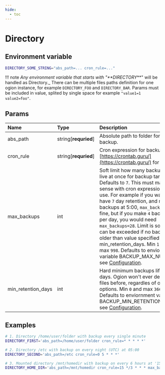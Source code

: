 ```yaml
---
hide:
  - toc
---
```


# Directory

## Environment variable

```bash
DIRECTORY_SOME_STRING="abs_path=... cron_rule=..."
```

!!! note
    _Any environment variable that starts with "\*\*DIRECTORY_\*\*" will be handled as Directory.\_ There can be multiple files paths definition for one ogion instance, for example `DIRECTORY_FOO` and `DIRECTORY_BAR`. Params must be included in value, splited by single space for example `"value1=1 value2=foo"`.

## Params

| Name               | Type                 | Description                                                                                                                                                                                                                                                                                                                                                                                                                                                                                                                                 | Default                   |
| :----------------- | :------------------- | :------------------------------------------------------------------------------------------------------------------------------------------------------------------------------------------------------------------------------------------------------------------------------------------------------------------------------------------------------------------------------------------------------------------------------------------------------------------------------------------------------------------------------------------ | :------------------------ |
| abs_path           | string[**requried**] | Absolute path to folder for backup.                                                                                                                                                                                                                                                                                                                                                                                                                                                                                                         | -                         |
| cron_rule          | string[**requried**] | Cron expression for backups, see [https://crontab.guru/](https://crontab.guru/) for help.                                                                                                                                                                                                                                                                                                                                                                                                                                                   | -                         |
| max_backups        | int                  | Soft limit how many backups can live at once for backup target. Defaults to `7`. This must makes sense with cron expression you use. For example if you want to have `7` day retention, and make backups at 5:00, `max_backups=7` is fine, but if you make `4` backups per day, you would need `max_backups=28`. Limit is soft and can be exceeded if no backup is older than value specified in min_retention_days. Min `1` and max `998`. Defaults to enviornment variable BACKUP_MAX_NUMBER, see [Configuration](./../configuration.md). | BACKUP_MAX_NUMBER         |
| min_retention_days | int                  | Hard minimum backups lifetime in days. Ogion won't ever delete files before, regardles of other options. Min `0` and max `36600`. Defaults to enviornment variable BACKUP_MIN_RETENTION_DAYS, see [Configuration](./../configuration.md).                                                                                                                                                                                                                                                                                                   | BACKUP_MIN_RETENTION_DAYS |

## Examples

```bash
# 1. Directory /home/user/folder with backup every single minute
DIRECTORY_FIRST='abs_path=/home/user/folder cron_rule=* * * * *'

# 2. Directory /etc with backup on every night (UTC) at 05:00
DIRECTORY_SECOND='abs_path=/etc cron_rule=0 5 * * *'

# 3. Mounted directory /mnt/homedir with backup on every 6 hours at '15 with max number of backups of 20
DIRECTORY_HOME_DIR='abs_path=/mnt/homedir cron_rule=15 */3 * * * max_backups=20'
```

<br>
<br>
